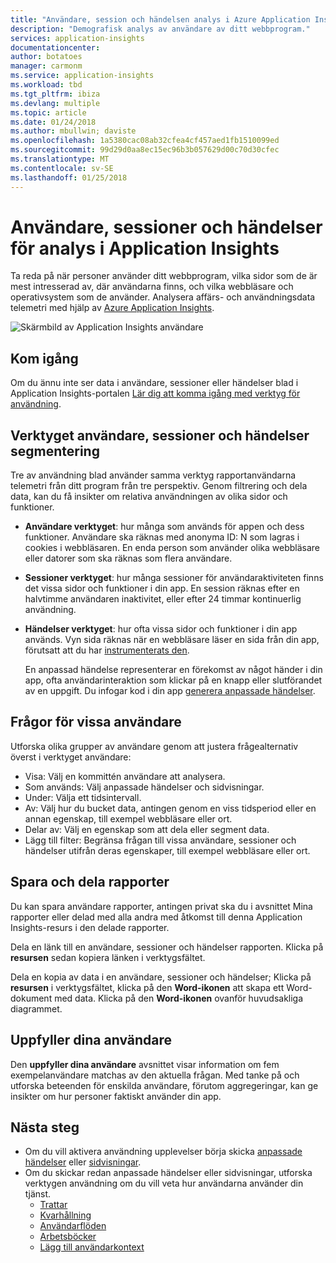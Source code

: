 ```yaml
---
title: "Användare, session och händelsen analys i Azure Application Insights | Microsoft docs"
description: "Demografisk analys av användare av ditt webbprogram."
services: application-insights
documentationcenter: 
author: botatoes
manager: carmonm
ms.service: application-insights
ms.workload: tbd
ms.tgt_pltfrm: ibiza
ms.devlang: multiple
ms.topic: article
ms.date: 01/24/2018
ms.author: mbullwin; daviste
ms.openlocfilehash: 1a5380cac08ab32cfea4cf457aed1fb1510099ed
ms.sourcegitcommit: 99d29d0aa8ec15ec96b3b057629d00c70d30cfec
ms.translationtype: MT
ms.contentlocale: sv-SE
ms.lasthandoff: 01/25/2018
---
```

# <a name="users-sessions-and-events-analysis-in-application-insights"></a>Användare, sessioner och händelser för analys i Application Insights

Ta reda på när personer använder ditt webbprogram, vilka sidor som de är mest intresserad av, där användarna finns, och vilka webbläsare och operativsystem som de använder. Analysera affärs- och användningsdata telemetri med hjälp av [Azure Application Insights](app-insights-overview.md).

![Skärmbild av Application Insights användare](./media/app-insights-usage-segmentation/0001-users.png)

## <a name="get-started"></a>Kom igång

Om du ännu inte ser data i användare, sessioner eller händelser blad i Application Insights-portalen [Lär dig att komma igång med verktyg för användning](app-insights-usage-overview.md).

## <a name="the-users-sessions-and-events-segmentation-tool"></a>Verktyget användare, sessioner och händelser segmentering

Tre av användning blad använder samma verktyg rapportanvändarna telemetri från ditt program från tre perspektiv. Genom filtrering och dela data, kan du få insikter om relativa användningen av olika sidor och funktioner.

* **Användare verktyget**: hur många som används för appen och dess funktioner.  Användare ska räknas med anonyma ID: N som lagras i cookies i webbläsaren. En enda person som använder olika webbläsare eller datorer som ska räknas som flera användare.
* **Sessioner verktyget**: hur många sessioner för användaraktiviteten finns det vissa sidor och funktioner i din app. En session räknas efter en halvtimme användaren inaktivitet, eller efter 24 timmar kontinuerlig användning.
* **Händelser verktyget**: hur ofta vissa sidor och funktioner i din app används. Vyn sida räknas när en webbläsare läser en sida från din app, förutsatt att du har [instrumenterats den](app-insights-javascript.md). 

    En anpassad händelse representerar en förekomst av något händer i din app, ofta användarinteraktion som klickar på en knapp eller slutförandet av en uppgift. Du infogar kod i din app [generera anpassade händelser](app-insights-api-custom-events-metrics.md#trackevent).

## <a name="querying-for-certain-users"></a>Frågor för vissa användare

Utforska olika grupper av användare genom att justera frågealternativ överst i verktyget användare:

* Visa: Välj en kommittén användare att analysera.
* Som används: Välj anpassade händelser och sidvisningar.
* Under: Välja ett tidsintervall.
* Av: Välj hur du bucket data, antingen genom en viss tidsperiod eller en annan egenskap, till exempel webbläsare eller ort.
* Delar av: Välj en egenskap som att dela eller segment data. 
* Lägg till filter: Begränsa frågan till vissa användare, sessioner och händelser utifrån deras egenskaper, till exempel webbläsare eller ort. 
 
## <a name="saving-and-sharing-reports"></a>Spara och dela rapporter 
Du kan spara användare rapporter, antingen privat ska du i avsnittet Mina rapporter eller delad med alla andra med åtkomst till denna Application Insights-resurs i den delade rapporter.

Dela en länk till en användare, sessioner och händelser rapporten. Klicka på **resursen** sedan kopiera länken i verktygsfältet.

Dela en kopia av data i en användare, sessioner och händelser; Klicka på **resursen** i verktygsfältet, klicka på den **Word-ikonen** att skapa ett Word-dokument med data. Klicka på den **Word-ikonen** ovanför huvudsakliga diagrammet.

## <a name="meet-your-users"></a>Uppfyller dina användare

Den **uppfyller dina användare** avsnittet visar information om fem exempelanvändare matchas av den aktuella frågan. Med tanke på och utforska beteenden för enskilda användare, förutom aggregeringar, kan ge insikter om hur personer faktiskt använder din app.

## <a name="next-steps"></a>Nästa steg

- Om du vill aktivera användning upplevelser börja skicka [anpassade händelser](https://docs.microsoft.com/azure/application-insights/app-insights-api-custom-events-metrics#trackevent) eller [sidvisningar](https://docs.microsoft.com/azure/application-insights/app-insights-api-custom-events-metrics#page-views).
- Om du skickar redan anpassade händelser eller sidvisningar, utforska verktygen användning om du vill veta hur användarna använder din tjänst.
    - [Trattar](usage-funnels.md)
    - [Kvarhållning](app-insights-usage-retention.md)
    - [Användarflöden](app-insights-usage-flows.md)
    - [Arbetsböcker](app-insights-usage-workbooks.md)
    - [Lägg till användarkontext](app-insights-usage-send-user-context.md)